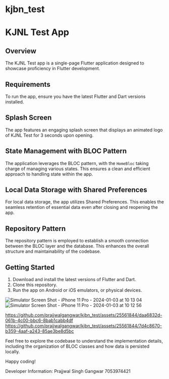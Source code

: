 # kjbn_test
# KJNL Test App

## Overview
The KJNL Test app is a single-page Flutter application designed to showcase proficiency in Flutter development.

## Requirements
To run the app, ensure you have the latest Flutter and Dart versions installed.

## Splash Screen
The app features an engaging splash screen that displays an animated logo of KJNL Test for 3 seconds upon opening.

## State Management with BLOC Pattern
The application leverages the BLOC pattern, with the `HomeBloc` taking charge of managing various states. This ensures a clean and efficient approach to handling state within the app.

## Local Data Storage with Shared Preferences
For local data storage, the app utilizes Shared Preferences. This enables the seamless retention of essential data even after closing and reopening the app.

## Repository Pattern
The repository pattern is employed to establish a smooth connection between the BLOC layer and the database. This enhances the overall structure and maintainability of the codebase.

## Getting Started
1. Download and install the latest versions of Flutter and Dart.
2. Clone this repository.
3. Run the app on Android or iOS emulators, or physical devices.

![Simulator Screen Shot - iPhone 11 Pro - 2024-01-03 at 10 13 04](https://github.com/prajjwalgangwar/kjbn_test/assets/25561844/a6c09b3c-7fd3-4828-9aaa-73ac75a860c7)
![Simulator Screen Shot - iPhone 11 Pro - 2024-01-03 at 10 12 56](https://github.com/prajjwalgangwar/kjbn_test/assets/25561844/c99a7db2-fab0-4a25-8b27-f0df68b619c1)

https://github.com/prajjwalgangwar/kjbn_test/assets/25561844/daa6832d-061b-4c00-bbc6-8bab1cabb4df
https://github.com/prajjwalgangwar/kjbn_test/assets/25561844/7d4c8670-b359-4aaf-a243-85ae3be8d5bc

Feel free to explore the codebase to understand the implementation details, including the organization of BLOC classes and how data is persisted locally.

Happy coding!

Developer Information:
Prajjwal Singh Gangwar
7053974421
